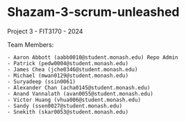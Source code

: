 # Shazam-3-scrum-unleashed
Project 3 - FIT3170 - 2024

Team Members:

    - Aaron Abbott (aabb0010@student.monash.edu) Repo Admin
    - Patrick (pedw0004@student.monash.edu)
    - James Chea (jche0346@student.monash.edu)
    - Michael (mwan0129@student.monash.edu)
    - Suryadeep (ssin0061)
    - Alexander Chan (acha0145@student.monash.edu)
    - Anand Vannalath (avan0055@student.monash.edu)
    - Victor Huang (vhua006@student.monash.edu)
    - Sandy (ssen0027@student.monash.edu)
    - Snekith (skar0053@student.monash.edu)
